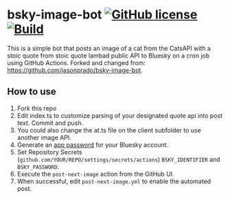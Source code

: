 # bsky-image-bot [![GitHub license](https://img.shields.io/badge/license-MIT-blue.svg)](LICENSE) [![Build](https://github.com/AndreAnimator/stoicats-bsky/actions/workflows/post-next-image.yml/badge.svg)](https://github.com/Wunkolo/vkfetch/actions/workflows/cmake.yml)

This is a simple bot that posts an image of a cat from the CatsAPI with a stoic quote from stoic quote lambad public API to Bluesky on a cron job using GitHub Actions. Forked and changed from: https://github.com/jasonprado/bsky-image-bot.

## How to use

1. Fork this repo
1. Edit index.ts to customize parsing of your designated quote api into post text. Commit and push.
1. You could also change the at.ts file on the client subfolder to use another image API.
1. Generate an [app password](https://bsky.app/settings/app-passwords) for your Bluesky account.
1. Set Repository Secrets (`github.com/YOUR/REPO/settings/secrets/actions`) `BSKY_IDENTIFIER` and `BSKY_PASSWORD`.
1. Execute the `post-next-image` action from the GitHub UI.
1. When successful, edit `post-next-image.yml` to enable the automated post.
